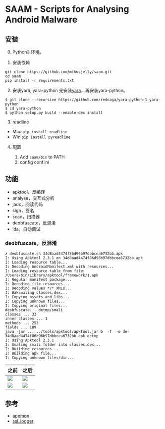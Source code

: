 # SAAM - Scripts for Analysing Android Malware


## 安装
0. Python3 环境。

1. 安装依赖

  ```
  git clone https://github.com/mikusjelly/saam.git
  cd saam
  pip install -r requirements.txt
  ```

2. 安装yara, yara-python
  先安装[yara](https://github.com/VirusTotal/yara)，再安装yara-python。

  ```
  $ git clone --recursive https://github.com/rednaga/yara-python-1 yara-python
  $ cd yara-python
  $ python setup.py build --enable-dex install
  ```

3. readline

  - Mac `pip install readline`
  - Win `pip install pyreadline`

4. 配置

    1. Add `saam/bin` to PATH
    2. config conf.ini

## 功能

- apktool，反编译
- analyse，交互式分析
- jadx，阅读代码
- sign，签名
- scan，扫描器
- deobfuscate，反混淆
- ida，自动调试

### deobfuscate，反混淆

```
✗ deobfuscate.sh 34d8aad4474f86d96b97dbbcea6732bb.apk
I: Using Apktool 2.3.1 on 34d8aad4474f86d96b97dbbcea6732bb.apk
I: Loading resource table...
I: Decoding AndroidManifest.xml with resources...
I: Loading resource table from file: /Users/bin/Library/apktool/framework/1.apk
I: Regular manifest package...
I: Decoding file-resources...
I: Decoding values */* XMLs...
I: Baksmaling classes.dex...
I: Copying assets and libs...
I: Copying unknown files...
I: Copying original files...
deobfuscate... detmp/smali
classes ... 33
inner classes ... 1
methods ... 253
fields ... 189
java -jar ... ../tools/apktool/apktool.jar b  -f  -o de-34d8aad4474f86d96b97dbbcea6732bb.apk detmp
I: Using Apktool 2.3.1
I: Smaling smali folder into classes.dex...
I: Building resources...
I: Building apk file...
I: Copying unknown files/dir...
```

| 之前 | 之后 |
| --- | --- |
| ![](https://raw.githubusercontent.com/mikusjelly/saam/master/imgs/de-clz-1.png) | ![](https://raw.githubusercontent.com/mikusjelly/saam/master/imgs/de-clz-2.png) |
| ![](https://raw.githubusercontent.com/mikusjelly/saam/master/imgs/de-mtd-1.png) | ![](https://raw.githubusercontent.com/mikusjelly/saam/master/imgs/de-mtd-2.png) |


## 参考
- [appmon](https://github.com/dpnishant/appmon)
- [ssl_logger](https://github.com/google/ssl_logger)
